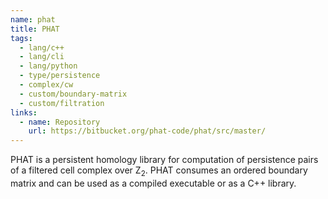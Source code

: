 ```yaml
---
name: phat
title: PHAT
tags:
  - lang/c++
  - lang/cli
  - lang/python
  - type/persistence
  - complex/cw
  - custom/boundary-matrix
  - custom/filtration
links:
  - name: Repository
    url: https://bitbucket.org/phat-code/phat/src/master/
---
```


PHAT is a persistent homology library for computation of persistence pairs
of a filtered cell complex over Z<sub>2</sub>. 
PHAT consumes an ordered boundary matrix and can be used as a compiled executable or as a C++ library.
